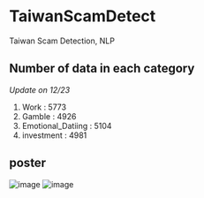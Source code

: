 # TaiwanScamDetect
Taiwan Scam Detection, NLP

## Number of data in each category
*Update on 12/23*
1. Work : 5773
2. Gamble : 4926
3. Emotional_Datiing : 5104
4. investment : 4981

## poster
![image](https://github.com/andrew76214/TaiwanScamDetect/blob/main/poster/data.jpg)
![image](https://github.com/andrew76214/TaiwanScamDetect/blob/main/poster/modeling.jpg)
